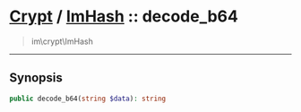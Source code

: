 # [Crypt](crypt.md) / [ImHash](crypt-ImHash.md) :: decode_b64
 > im\crypt\ImHash
____

## Synopsis
```php
public decode_b64(string $data): string
```
